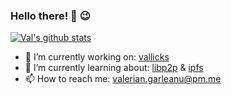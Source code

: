 ### Hello there! 👋 :wink:

[![Val's github stats](https://github-readme-stats.vercel.app/api?username=vgarleanu&theme=dark&show_icons=true&count_private=true)](https://github.com/anuraghazra/github-readme-stats)

  * 🔭 I’m currently working on: [vallicks](https://github.com/vgarleanu/vallicks)
  * 🌱 I’m currently learning about: [libp2p](https://github.com/libp2p/rust-libp2p) & [ipfs](https://github.com/rs-ipfs/rust-ipfs)
  * 📫 How to reach me: valerian.garleanu@pm.me
